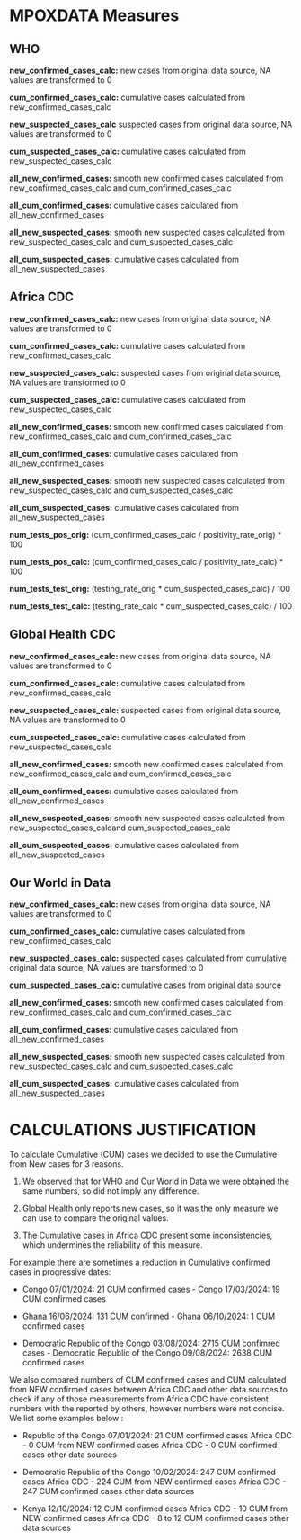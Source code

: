 # MPOXDATA Measures

## WHO

**new_confirmed_cases_calc:** new cases from original data source, NA values are transformed to 0

**cum_confirmed_cases_calc:** cumulative cases calculated from new_confirmed_cases_calc

**new_suspected_cases_calc** suspected cases from original data source, NA values are transformed to 0

**cum_suspected_cases_calc:** cumulative cases calculated from new_suspected_cases_calc

**all_new_confirmed_cases:** smooth new confirmed cases calculated from new_confirmed_cases_calc and cum_confirmed_cases_calc

**all_cum_confirmed_cases:** cumulative cases calculated from all_new_confirmed_cases

**all_new_suspected_cases:** smooth new suspected cases calculated from new_suspected_cases_calc and cum_suspected_cases_calc

**all_cum_suspected_cases:** cumulative cases calculated from all_new_suspected_cases


## Africa CDC

**new_confirmed_cases_calc:** new cases from original data source, NA values are transformed to 0

**cum_confirmed_cases_calc:** cumulative cases calculated from new_confirmed_cases_calc

**new_suspected_cases_calc:** suspected cases from original data source, NA values are transformed to 0

**cum_suspected_cases_calc:** cumulative cases calculated from new_suspected_cases_calc

**all_new_confirmed_cases:** smooth new confirmed cases calculated from new_confirmed_cases_calc and cum_confirmed_cases_calc

**all_cum_confirmed_cases:** cumulative cases calculated from all_new_confirmed_cases

**all_new_suspected_cases:** smooth new suspected cases calculated from new_suspected_cases_calc and cum_suspected_cases_calc

**all_cum_suspected_cases:** cumulative cases calculated from all_new_suspected_cases

**num_tests_pos_orig:** (cum_confirmed_cases_calc / positivity_rate_orig) * 100

**num_tests_pos_calc:** (cum_confirmed_cases_calc / positivity_rate_calc) * 100

**num_tests_test_orig:** (testing_rate_orig * cum_suspected_cases_calc) / 100

**num_tests_test_calc:** (testing_rate_calc * cum_suspected_cases_calc) / 100

## Global Health CDC

**new_confirmed_cases_calc:** new cases from original data source, NA values are transformed to 0

**cum_confirmed_cases_calc:** cumulative cases calculated from new_confirmed_cases_calc

**new_suspected_cases_calc:** suspected cases from original data source, NA values are transformed to 0

**cum_suspected_cases_calc:** cumulative cases calculated from new_suspected_cases_calc

**all_new_confirmed_cases:** smooth new confirmed cases calculated from new_confirmed_cases_calc and cum_confirmed_cases_calc

**all_cum_confirmed_cases:** cumulative cases calculated from all_new_confirmed_cases

**all_new_suspected_cases:** smooth new suspected cases calculated from new_suspected_cases_calcand cum_suspected_cases_calc

**all_cum_suspected_cases:** cumulative cases calculated from all_new_suspected_cases


## Our World in Data

**new_confirmed_cases_calc:** new cases from original data source, NA values are transformed to 0

**cum_confirmed_cases_calc:** cumulative cases calculated from new_confirmed_cases_calc

**new_suspected_cases_calc:** suspected cases calculated from cumulative original data source, NA values are transformed to 0

**cum_suspected_cases_calc:** cumulative cases from original data source

**all_new_confirmed_cases:** smooth new confirmed cases calculated from new_confirmed_cases_calc and cum_confirmed_cases_calc

**all_cum_confirmed_cases:** cumulative cases calculated from all_new_confirmed_cases

**all_new_suspected_cases:** smooth new suspected cases calculated from new_suspected_cases_calc and cum_suspected_cases_calc

**all_cum_suspected_cases:** cumulative cases calculated from all_new_suspected_cases



# CALCULATIONS JUSTIFICATION

To calculate Cumulative (CUM) cases we decided to use the Cumulative from New cases for 3 reasons.

1. We observed that for WHO and Our World in Data we were obtained the same numbers, so did not imply any difference.
   
3. Global Health only reports new cases, so it was the only measure we can use to compare the original values.
   
5. The Cumulative cases in Africa CDC present some inconsistencies, which undermines the reliability of this measure.
   
   
For example there are sometimes a reduction in Cumulative confirmed cases in progressive dates:

* Congo 07/01/2024: 21 CUM confirmed cases - Congo 17/03/2024: 19 CUM confirmed cases

* Ghana 16/06/2024: 131 CUM confirmed - Ghana 06/10/2024: 1 CUM confirmed cases
  
* Democratic Republic of the Congo 03/08/2024: 2715 CUM confimred cases - Democratic Republic of the Congo 09/08/2024: 2638 CUM confirmed cases
  

We also compared numbers of CUM confirmed cases and CUM calculated from NEW confirmed cases between Africa CDC and other data sources to check if any of those measurements from Africa CDC have consistent numbers with the reported by others, however numbers were not concise. We list some examples below :

* Republic of the Congo 07/01/2024:  21 CUM confirmed cases Africa CDC - 0 CUM from NEW confirmed cases Africa CDC -  0 CUM confirmed cases other data sources

* Democratic Republic of the Congo 10/02/2024: 247 CUM confirmed cases Africa CDC - 224 CUM from NEW confirmed cases Africa CDC -  247 CUM confirmed cases other data sources

* Kenya 12/10/2024: 12 CUM confirmed cases Africa CDC - 10 CUM from NEW confirmed cases Africa CDC -  8 to 12 CUM confirmed cases other data sources
